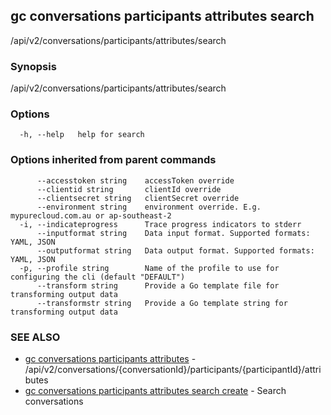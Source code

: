 ## gc conversations participants attributes search

/api/v2/conversations/participants/attributes/search

### Synopsis

/api/v2/conversations/participants/attributes/search

### Options

```
  -h, --help   help for search
```

### Options inherited from parent commands

```
      --accesstoken string    accessToken override
      --clientid string       clientId override
      --clientsecret string   clientSecret override
      --environment string    environment override. E.g. mypurecloud.com.au or ap-southeast-2
  -i, --indicateprogress      Trace progress indicators to stderr
      --inputformat string    Data input format. Supported formats: YAML, JSON
      --outputformat string   Data output format. Supported formats: YAML, JSON
  -p, --profile string        Name of the profile to use for configuring the cli (default "DEFAULT")
      --transform string      Provide a Go template file for transforming output data
      --transformstr string   Provide a Go template string for transforming output data
```

### SEE ALSO

* [gc conversations participants attributes](gc_conversations_participants_attributes.html)	 - /api/v2/conversations/{conversationId}/participants/{participantId}/attributes
* [gc conversations participants attributes search create](gc_conversations_participants_attributes_search_create.html)	 - Search conversations


